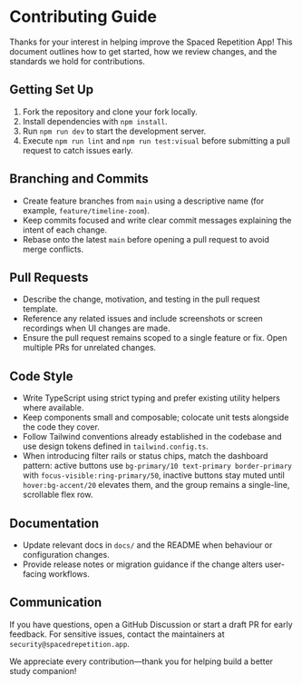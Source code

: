 # Contributing Guide

Thanks for your interest in helping improve the Spaced Repetition App! This document outlines how to get started, how we review changes, and the standards we hold for contributions.

## Getting Set Up

1. Fork the repository and clone your fork locally.
2. Install dependencies with `npm install`.
3. Run `npm run dev` to start the development server.
4. Execute `npm run lint` and `npm run test:visual` before submitting a pull request to catch issues early.

## Branching and Commits

- Create feature branches from `main` using a descriptive name (for example, `feature/timeline-zoom`).
- Keep commits focused and write clear commit messages explaining the intent of each change.
- Rebase onto the latest `main` before opening a pull request to avoid merge conflicts.

## Pull Requests

- Describe the change, motivation, and testing in the pull request template.
- Reference any related issues and include screenshots or screen recordings when UI changes are made.
- Ensure the pull request remains scoped to a single feature or fix. Open multiple PRs for unrelated changes.

## Code Style

- Write TypeScript using strict typing and prefer existing utility helpers where available.
- Keep components small and composable; colocate unit tests alongside the code they cover.
- Follow Tailwind conventions already established in the codebase and use design tokens defined in `tailwind.config.ts`.
- When introducing filter rails or status chips, match the dashboard pattern: active buttons use `bg-primary/10 text-primary border-primary` with `focus-visible:ring-primary/50`, inactive buttons stay muted until `hover:bg-accent/20` elevates them, and the group remains a single-line, scrollable flex row.

## Documentation

- Update relevant docs in `docs/` and the README when behaviour or configuration changes.
- Provide release notes or migration guidance if the change alters user-facing workflows.

## Communication

If you have questions, open a GitHub Discussion or start a draft PR for early feedback. For sensitive issues, contact the maintainers at `security@spacedrepetition.app`.

We appreciate every contribution—thank you for helping build a better study companion!
